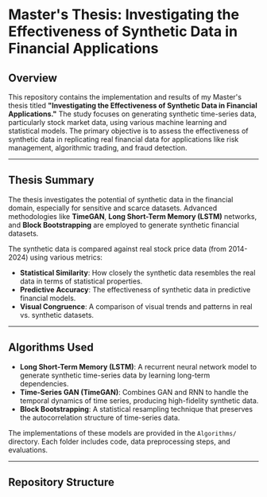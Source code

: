 # Master's Thesis: Investigating the Effectiveness of Synthetic Data in Financial Applications

## Overview

This repository contains the implementation and results of my Master's thesis titled **"Investigating the Effectiveness of Synthetic Data in Financial Applications."** The study focuses on generating synthetic time-series data, particularly stock market data, using various machine learning and statistical models. The primary objective is to assess the effectiveness of synthetic data in replicating real financial data for applications like risk management, algorithmic trading, and fraud detection.

---

## Thesis Summary

The thesis investigates the potential of synthetic data in the financial domain, especially for sensitive and scarce datasets. Advanced methodologies like **TimeGAN**, **Long Short-Term Memory (LSTM)** networks, and **Block Bootstrapping** are employed to generate synthetic financial datasets.

The synthetic data is compared against real stock price data (from 2014-2024) using various metrics:
- **Statistical Similarity**: How closely the synthetic data resembles the real data in terms of statistical properties.
- **Predictive Accuracy**: The effectiveness of synthetic data in predictive financial models.
- **Visual Congruence**: A comparison of visual trends and patterns in real vs. synthetic datasets.

---

## Algorithms Used

- **Long Short-Term Memory (LSTM)**: A recurrent neural network model to generate synthetic time-series data by learning long-term dependencies.
- **Time-Series GAN (TimeGAN)**: Combines GAN and RNN to handle the temporal dynamics of time series, producing high-fidelity synthetic data.
- **Block Bootstrapping**: A statistical resampling technique that preserves the autocorrelation structure of time-series data.

The implementations of these models are provided in the `Algorithms/` directory. Each folder includes code, data preprocessing steps, and evaluations.

---

## Repository Structure

